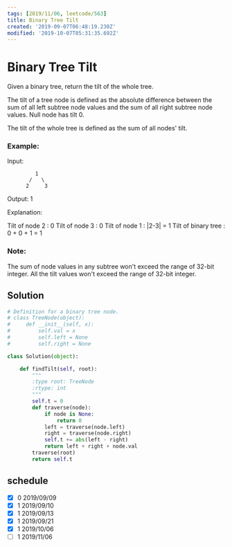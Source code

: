 ```yaml
---
tags: [2019/11/06, leetcode/563]
title: Binary Tree Tilt
created: '2019-09-07T06:48:19.230Z'
modified: '2019-10-07T05:31:35.692Z'
---
```


# Binary Tree Tilt

Given a binary tree, return the tilt of the whole tree.

The tilt of a tree node is defined as the absolute difference between the sum of all left subtree node values and the sum of all right subtree node values. Null node has tilt 0.

The tilt of the whole tree is defined as the sum of all nodes' tilt.

### Example:
Input:

```
         1
       /   \
      2     3
```

Output: 1

Explanation:

Tilt of node 2 : 0
Tilt of node 3 : 0
Tilt of node 1 : |2-3| = 1
Tilt of binary tree : 0 + 0 + 1 = 1

### Note:

The sum of node values in any subtree won't exceed the range of 32-bit integer.
All the tilt values won't exceed the range of 32-bit integer.

## Solution

```python
# Definition for a binary tree node.
# class TreeNode(object):
#     def __init__(self, x):
#         self.val = x
#         self.left = None
#         self.right = None

class Solution(object):

    def findTilt(self, root):
        """
        :type root: TreeNode
        :rtype: int
        """
        self.t = 0
        def traverse(node):
            if node is None:
                return 0
            left = traverse(node.left)
            right = traverse(node.right)
            self.t += abs(left - right)
            return left + right + node.val
        traverse(root)
        return self.t
```

## schedule

* [x] 0 2019/09/09
* [x] 1 2019/09/10
* [x] 1 2019/09/13
* [x] 1 2019/09/21
* [x] 1 2019/10/06
* [ ] 1 2019/11/06
